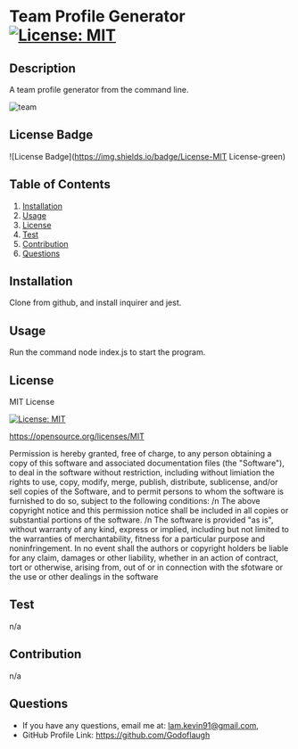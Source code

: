 # Team Profile Generator [![License: MIT](https://img.shields.io/badge/License-MIT-yellow.svg)](https://opensource.org/licenses/MIT)

  ## Description
  A team profile generator from the command line.
  
  ![team](https://user-images.githubusercontent.com/3208213/173704005-d2a870d4-9f01-4cb2-8e55-2fa25dc4a643.PNG)


  ## License Badge
  
  ![License Badge](https://img.shields.io/badge/License-MIT License-green)

## Table of Contents
1. [Installation](#installation)
2. [Usage](#usage)
3. [License](#license)
4. [Test](#test)
5. [Contribution](#contribution)
6. [Questions](#questions)

## Installation
Clone from github, and install inquirer and jest.

## Usage
Run the command node index.js to start the program.

## License
MIT License


[![License: MIT](https://img.shields.io/badge/License-MIT-yellow.svg)](https://opensource.org/licenses/MIT)

https://opensource.org/licenses/MIT

Permission is hereby granted, free of charge, to any person obtaining a copy of this software and associated documentation files (the "Software"), to deal in the software without restriction, including without limiation the rights to use, copy, modify, merge, publish, distribute, sublicense, and/or sell copies of the Software, and to permit persons to whom the software is furnished to do so, subject to the following conditions: /n The above copyright notice and this permission notice shall be included in all copies or substantial portions of the software. /n The software is provided "as is", without warranty of any kind, express or implied, including but not limited to the warranties of merchantability, fitness for a particular purpose and noninfringement. In no event shall the authors or copyright holders be liable for any claim, damages or other liability, whether in an action of contract, tort or otherwise, arising from, out of or in connection with the sfotware or the use or other dealings in the software



## Test
n/a

## Contribution
n/a

## Questions
* If you have any questions, email me at: lam.kevin91@gmail.com,
* GitHub Profile Link: https://github.com/Godoflaugh
